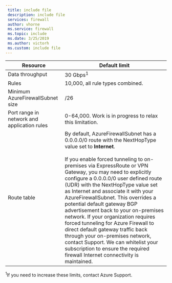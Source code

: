 ```yaml
---
 title: include file
 description: include file
 services: firewall
 author: vhorne
 ms.service: firewall
 ms.topic: include
 ms.date: 3/25/2019
 ms.author: victorh
 ms.custom: include file
---
```


| Resource | Default limit |
| --- | --- |
| Data throughput |30 Gbps<sup>1</sup> |
|Rules|10,000, all rule types combined.|
|Minimum AzureFirewallSubnet size |/26|
|Port range in network and application rules|0-64,000. Work is in progress to relax this limitation.|
|Route table|By default, AzureFirewallSubnet has a 0.0.0.0/0 route with the NextHopType value set to **Internet**.<br><br>If you enable forced tunneling to on-premises via ExpressRoute or VPN Gateway, you may need to explicitly configure a 0.0.0.0/0 user defined route (UDR) with the NextHopType value set as Internet and associate it with your AzureFirewallSubnet. This overrides a potential default gateway BGP advertisement back to your on-premises network. If your organization requires forced tunneling for Azure Firewall to direct default gateway traffic back through your on-premises network, contact Support. We can whitelist your subscription to ensure the required firewall Internet connectivity is maintained.|

<sup>1</sup>If you need to increase these limits, contact Azure Support.
